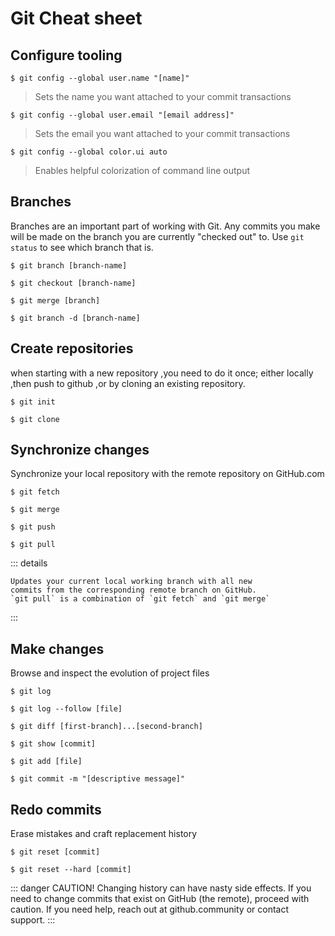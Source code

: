 # Git Cheat sheet

## Configure tooling

```console
$ git config --global user.name "[name]"
```

> Sets the name you want attached to your commit transactions

```console
$ git config --global user.email "[email address]"
```

> Sets the email you want attached to your commit transactions

```console
$ git config --global color.ui auto
```

> Enables helpful colorization of command line output

## Branches

Branches are an important part of working with Git. Any commits you make will be made on the branch you are currently "checked out" to. Use `git status` to see which branch that is.

```console
$ git branch [branch-name]
```

```console
$ git checkout [branch-name]
```

```console
$ git merge [branch]
```

```console
$ git branch -d [branch-name]
```

## Create repositories

when starting with a new repository ,you need to do it once; either locally ,then push to github ,or by cloning an existing repository.

```console
$ git init
```

```console
$ git clone
```

## Synchronize changes

Synchronize your local repository with the remote repository
on GitHub.com

```console
$ git fetch
```

```console
$ git merge
```

```console
$ git push
```

```console
$ git pull
```

::: details

```console
Updates your current local working branch with all new
commits from the corresponding remote branch on GitHub.
`git pull` is a combination of `git fetch` and `git merge`
```

:::

## Make changes

Browse and inspect the evolution of project files

```console
$ git log
```

```console
$ git log --follow [file]
```

```console
$ git diff [first-branch]...[second-branch]
```

```console
$ git show [commit]
```

```console
$ git add [file]
```

```console
$ git commit -m "[descriptive message]"
```

## Redo commits

Erase mistakes and craft replacement history

```console
$ git reset [commit]
```

```console
$ git reset --hard [commit]
```

::: danger CAUTION!
Changing history can have nasty side effects. If you
need to change commits that exist on GitHub (the remote),
proceed with caution. If you need help, reach out at
github.community or contact support.
:::
